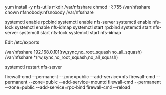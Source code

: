 yum install -y nfs-utils
mkdir /var/nfsshare
chmod -R 755 /var/nfsshare
chown nfsnobody:nfsnobody /var/nfsshare

systemctl enable rpcbind
systemctl enable nfs-server
systemctl enable nfs-lock
systemctl enable nfs-idmap
systemctl start rpcbind
systemctl start nfs-server
systemctl start nfs-lock
systemctl start nfs-idmap

Edit /etc/exports

/var/nfsshare    192.168.0.101(rw,sync,no_root_squash,no_all_squash)
/var/nfsshare    *(rw,sync,no_root_squash,no_all_squash)

systemctl restart nfs-server

firewall-cmd --permanent --zone=public --add-service=nfs
firewall-cmd --permanent --zone=public --add-service=mountd
firewall-cmd --permanent --zone=public --add-service=rpc-bind
firewall-cmd --reload
